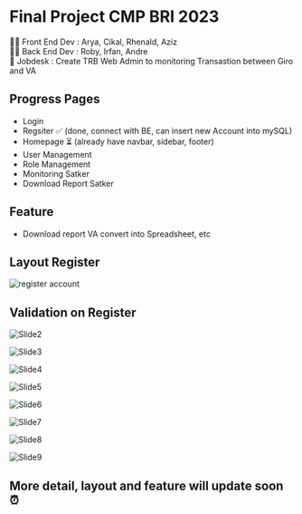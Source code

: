 # Final Project CMP BRI 2023
👩‍💻 Front End Dev : Arya, Cikal, Rhenald, Aziz <br>
👨‍💻 Back End Dev : Roby, Irfan, Andre <br>
📌 Jobdesk : Create TRB Web Admin to monitoring Transastion between Giro and VA <br>

## Progress Pages 
- Login 
- Regsiter ✅ (done, connect with BE, can insert new Account into mySQL)
- Homepage ⏳ (already have navbar, sidebar, footer)
- User Management
- Role Management
- Monitoring Satker
- Download Report Satker

## Feature
- Download report VA convert into Spreadsheet, etc <br>

## Layout Register
![register account](https://github.com/indahcikalao/Finpro-FE-CMP/assets/75374189/d48e26d5-828d-46dc-8bfe-1e6b22357e73)

## Validation on Register
![Slide2](https://github.com/indahcikalao/Finpro-FE-CMP/assets/75374189/4103d4dd-e822-4b94-b3ce-47c2b877aca3)

![Slide3](https://github.com/indahcikalao/Finpro-FE-CMP/assets/75374189/7f4ed4ff-0a0b-4004-af2c-2ef59ac23a2d)

![Slide4](https://github.com/indahcikalao/Finpro-FE-CMP/assets/75374189/eeed63de-412e-422e-a51a-b9aa800a09d0)

![Slide5](https://github.com/indahcikalao/Finpro-FE-CMP/assets/75374189/acf208c6-e633-4430-822c-03c53297f5a4)

![Slide6](https://github.com/indahcikalao/Finpro-FE-CMP/assets/75374189/9afca186-03d3-42e6-aa9a-0eb3644d3434)

![Slide7](https://github.com/indahcikalao/Finpro-FE-CMP/assets/75374189/7f050301-c7a0-4f4f-87cb-d2426e4c5b98)

![Slide8](https://github.com/indahcikalao/Finpro-FE-CMP/assets/75374189/30c67799-43a5-4768-9dba-e2edda40aa44)

![Slide9](https://github.com/indahcikalao/Finpro-FE-CMP/assets/75374189/c2a92c9e-a34e-42fe-ba04-34bfb6eec8e6)

## More detail, layout and feature will update soon ⏰
